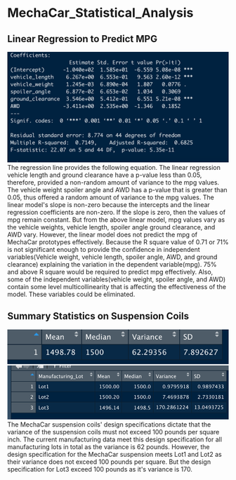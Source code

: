 # MechaCar_Statistical_Analysis
## Linear Regression to Predict MPG
![linear_regression.png](linear_regression.png)
The regression line provides the following equation.
The linear regression vehicle length and ground clearance have a p-value less than 0.05, therefore, provided a non-random amount of variance to the mpg values. The vehicle weight spoiler angle and AWD has a p-value that is greater than 0.05, thus offered a random amount of variance to the mpg values. 
The linear model's slope is non-zero because the intercepts and the linear regression coefficients are non-zero. If the slope is zero, then the values of mpg remain constant. But from the above linear model, mpg values vary as the vehicle weights, vehicle length, spoiler angle ground clearance, and AWD vary. 
However, the linear model does not predict the mpg of MechaCar prototypes effectively. Because the R square value of 0.71 or 71% is not significant enough to provide the confidence in independent variables(Vehicle weight, vehicle length, spoiler angle, AWD, and ground clearance) explaining the variation in the dependent variable(mpg). 75% and above R square would be required to predict mpg effectively. Also, some of the independent variables(vehicle weight, spoiler angle, and AWD) 
contain some level multicollinearity that is affecting the effectiveness of the model. These variables could be eliminated.

## Summary Statistics on Suspension Coils
![total_summary.png](total_summary.png)
![lot_summary.png](lot_summary.png)
The MechaCar suspension coils' design specifications dictate that the variance of the suspension coils must not exceed 100 pounds per square inch. The current manufacturing data meet this design specification for all manufacturing lots in total as the variance is 62 pounds. However, the design specification for the MechaCar suspension meets Lot1 and Lot2 as their variance does not exceed 100 pounds per square. But the design specification for Lot3 exceed 100 pounds as it's variance is 170. 
